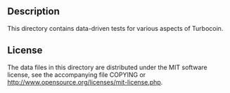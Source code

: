 Description
------------

This directory contains data-driven tests for various aspects of Turbocoin.

License
--------

The data files in this directory are distributed under the MIT software
license, see the accompanying file COPYING or
http://www.opensource.org/licenses/mit-license.php.

